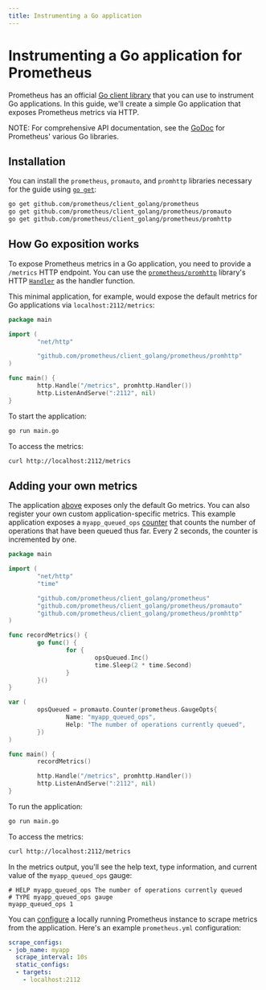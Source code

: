 ```yaml
---
title: Instrumenting a Go application
---
```


# Instrumenting a Go application for Prometheus

Prometheus has an official [Go client library](https://github.com/prometheus/client_golang) that you can use to instrument Go applications. In this guide, we'll create a simple Go application that exposes Prometheus metrics via HTTP.

NOTE: For comprehensive API documentation, see the [GoDoc](https://godoc.org/github.com/prometheus/client_golang) for Prometheus' various Go libraries.

## Installation

You can install the `prometheus`, `promauto`, and `promhttp` libraries necessary for the guide using [`go get`](https://golang.org/doc/articles/go_command.html):

```bash
go get github.com/prometheus/client_golang/prometheus
go get github.com/prometheus/client_golang/prometheus/promauto
go get github.com/prometheus/client_golang/prometheus/promhttp
```

## How Go exposition works

To expose Prometheus metrics in a Go application, you need to provide a `/metrics` HTTP endpoint. You can use the [`prometheus/promhttp`](https://godoc.org/github.com/prometheus/client_golang/prometheus/promhttp) library's HTTP [`Handler`](https://godoc.org/github.com/prometheus/client_golang/prometheus/promhttp#Handler) as the handler function.

This minimal application, for example, would expose the default metrics for Go applications via `localhost:2112/metrics`:

```go
package main

import (
        "net/http"

        "github.com/prometheus/client_golang/prometheus/promhttp"
)

func main() {
        http.Handle("/metrics", promhttp.Handler())
        http.ListenAndServe(":2112", nil)
}
```

To start the application:

```bash
go run main.go
```

To access the metrics:

```bash
curl http://localhost:2112/metrics
```

## Adding your own metrics

The application [above](#how-go-exposition-works) exposes only the default Go metrics. You can also register your own custom application-specific metrics. This example application exposes a `myapp_queued_ops` [counter](/docs/concepts/metric_types/#counter) that counts the number of operations that have been queued thus far. Every 2 seconds, the counter is incremented by one.

```go
package main

import (
        "net/http"
        "time"

        "github.com/prometheus/client_golang/prometheus"
        "github.com/prometheus/client_golang/prometheus/promauto"
        "github.com/prometheus/client_golang/prometheus/promhttp"
)

func recordMetrics() {
        go func() {
                for {
                        opsQueued.Inc()
                        time.Sleep(2 * time.Second)
                }
        }()
}

var (
        opsQueued = promauto.Counter(prometheus.GaugeOpts{
                Name: "myapp_queued_ops",
                Help: "The number of operations currently queued",
        })
)

func main() {
        recordMetrics()

        http.Handle("/metrics", promhttp.Handler())
        http.ListenAndServe(":2112", nil)
}
```

To run the application:

```bash
go run main.go
```

To access the metrics:

```bash
curl http://localhost:2112/metrics
```

In the metrics output, you'll see the help text, type information, and current value of the `myapp_queued_ops` gauge:

```
# HELP myapp_queued_ops The number of operations currently queued
# TYPE myapp_queued_ops gauge
myapp_queued_ops 1
```

You can [configure](/docs/prometheus/latest/configuration/configuration/#<scrape_config>) a locally running Prometheus instance to scrape metrics from the application. Here's an example `prometheus.yml` configuration:

```yaml
scrape_configs:
- job_name: myapp
  scrape_interval: 10s
  static_configs:
  - targets:
    - localhost:2112
```
